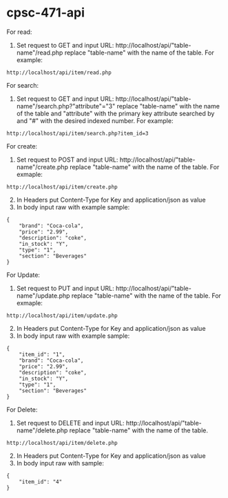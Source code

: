 # cpsc-471-api

For read:
1. Set request to GET and input URL: http://localhost/api/"table-name"/read.php replace "table-name" with the name of the table.
For example:
```
http://localhost/api/item/read.php
```

For search:
1. Set request to GET and input URL: http://localhost/api/"table-name"/search.php?"attribute"="3" replace "table-name" with the name of the table and "attribute" with
the primary key attribute searched by and "#" with the desired indexed number.
For example:
```
http://localhost/api/item/search.php?item_id=3
```

For create:
1. Set request to POST and input URL: http://localhost/api/"table-name"/create.php replace "table-name" with the name of the table.
For exmaple:
```
http://localhost/api/item/create.php
```
2. In Headers put Content-Type for Key and application/json as value
3. In body input raw with example sample: 
```
{
    "brand": "Coca-cola",
    "price": "2.99",
    "description": "coke",
    "in_stock": "Y",
    "type": "1",
    "section": "Beverages"
}
```


For Update:
1. Set request to PUT and input URL: http://localhost/api/"table-name"/update.php replace "table-name" with the name of the table.
For exmaple:
```
http://localhost/api/item/update.php
```
2. In Headers put Content-Type for Key and application/json as value
2. In body input raw with example sample:
```
{
    "item_id": "1",
    "brand": "Coca-cola",
    "price": "2.99",
    "description": "coke",
    "in_stock": "Y",
    "type": "1",
    "section": "Beverages"
}
```


For Delete:
1. Set request to DELETE and input URL: http://localhost/api/"table-name"/delete.php replace "table-name" with the name of the table.
```
http://localhost/api/item/delete.php
```
2. In Headers put Content-Type for Key and application/json as value
2. In body input raw with sample:
```
{
    "item_id": "4"
}
```
